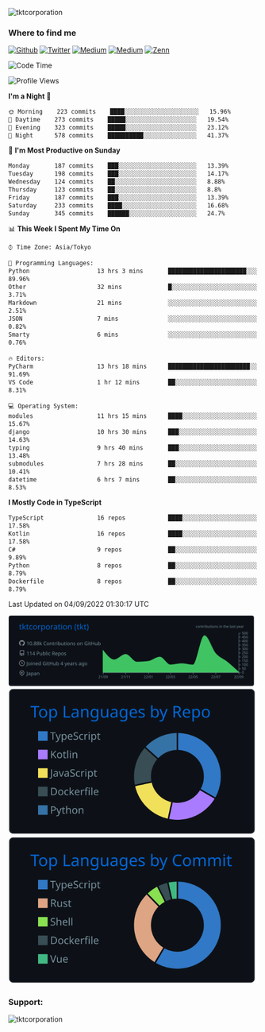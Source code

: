 <p align="left"> <img src="https://komarev.com/ghpvc/?username=tktcorporation&label=Profile%20views&color=0e75b6&style=flat" alt="tktcorporation" /> </p>

<h3>Where to find me</h3>
<p>
<a href="https://github.com/tktcorporation" target="_blank"><img alt="Github" src="https://img.shields.io/badge/GitHub-%2312100E.svg?&style=for-the-badge&logo=Github&logoColor=white" /></a>
<a href="https://twitter.com/tktcorporation" target="_blank"><img alt="Twitter" src="https://img.shields.io/badge/twitter-%231DA1F2.svg?&style=for-the-badge&logo=twitter&logoColor=white" /></a>
<a href="https://www.linkedin.com/in/tktcorporation" target="_blank"><img alt="Medium" src="https://img.shields.io/badge/linkdin-0a66c2.svg?&style=for-the-badge&logo=linkedin&logoColor=white" /></a>
<a href="https://qiita.com/tktcorporation" target="_blank"><img alt="Medium" src="https://img.shields.io/badge/qiita-55C500.svg?&style=for-the-badge&logo=qiita&logoColor=white" /></a>
<a href="https://zenn.dev/tktcorporation" target="_blank"><img alt="Zenn" src="https://img.shields.io/badge/Zenn-3EA8FF.svg?&style=for-the-badge&logo=Zenn&logoColor=white" /></a>
</p>
  
<!--START_SECTION:waka-->
![Code Time](http://img.shields.io/badge/Code%20Time-526%20hrs%2011%20mins-blue)

![Profile Views](http://img.shields.io/badge/Profile%20Views-1-blue)

**I'm a Night 🦉** 

```text
🌞 Morning    223 commits    ████░░░░░░░░░░░░░░░░░░░░░   15.96% 
🌆 Daytime    273 commits    █████░░░░░░░░░░░░░░░░░░░░   19.54% 
🌃 Evening    323 commits    █████░░░░░░░░░░░░░░░░░░░░   23.12% 
🌙 Night      578 commits    ██████████░░░░░░░░░░░░░░░   41.37%

```
📅 **I'm Most Productive on Sunday** 

```text
Monday       187 commits    ███░░░░░░░░░░░░░░░░░░░░░░   13.39% 
Tuesday      198 commits    ███░░░░░░░░░░░░░░░░░░░░░░   14.17% 
Wednesday    124 commits    ██░░░░░░░░░░░░░░░░░░░░░░░   8.88% 
Thursday     123 commits    ██░░░░░░░░░░░░░░░░░░░░░░░   8.8% 
Friday       187 commits    ███░░░░░░░░░░░░░░░░░░░░░░   13.39% 
Saturday     233 commits    ████░░░░░░░░░░░░░░░░░░░░░   16.68% 
Sunday       345 commits    ██████░░░░░░░░░░░░░░░░░░░   24.7%

```


📊 **This Week I Spent My Time On** 

```text
⌚︎ Time Zone: Asia/Tokyo

💬 Programming Languages: 
Python                   13 hrs 3 mins       ██████████████████████░░░   89.96% 
Other                    32 mins             █░░░░░░░░░░░░░░░░░░░░░░░░   3.71% 
Markdown                 21 mins             ░░░░░░░░░░░░░░░░░░░░░░░░░   2.51% 
JSON                     7 mins              ░░░░░░░░░░░░░░░░░░░░░░░░░   0.82% 
Smarty                   6 mins              ░░░░░░░░░░░░░░░░░░░░░░░░░   0.76%

🔥 Editors: 
PyCharm                  13 hrs 18 mins      ███████████████████████░░   91.69% 
VS Code                  1 hr 12 mins        ██░░░░░░░░░░░░░░░░░░░░░░░   8.31%

💻 Operating System: 
modules                  11 hrs 15 mins      ████░░░░░░░░░░░░░░░░░░░░░   15.67% 
django                   10 hrs 30 mins      ███░░░░░░░░░░░░░░░░░░░░░░   14.63% 
typing                   9 hrs 40 mins       ███░░░░░░░░░░░░░░░░░░░░░░   13.48% 
submodules               7 hrs 28 mins       ██░░░░░░░░░░░░░░░░░░░░░░░   10.41% 
datetime                 6 hrs 7 mins        ██░░░░░░░░░░░░░░░░░░░░░░░   8.53%

```

**I Mostly Code in TypeScript** 

```text
TypeScript               16 repos            ████░░░░░░░░░░░░░░░░░░░░░   17.58% 
Kotlin                   16 repos            ████░░░░░░░░░░░░░░░░░░░░░   17.58% 
C#                       9 repos             ██░░░░░░░░░░░░░░░░░░░░░░░   9.89% 
Python                   8 repos             ██░░░░░░░░░░░░░░░░░░░░░░░   8.79% 
Dockerfile               8 repos             ██░░░░░░░░░░░░░░░░░░░░░░░   8.79%

```



 Last Updated on 04/09/2022 01:30:17 UTC
<!--END_SECTION:waka-->

[![](https://raw.githubusercontent.com/tktcorporation/tktcorporation/master/profile-summary-card-output/github_dark/0-profile-details.svg)](https://github.com/vn7n24fzkq/github-profile-summary-cards)
[![](https://raw.githubusercontent.com/tktcorporation/tktcorporation/master/profile-summary-card-output/github_dark/1-repos-per-language.svg)](https://github.com/vn7n24fzkq/github-profile-summary-cards) [![](https://raw.githubusercontent.com/tktcorporation/tktcorporation/master/profile-summary-card-output/github_dark/2-most-commit-language.svg)](https://github.com/vn7n24fzkq/github-profile-summary-cards)

<h3 align="left">Support:</h3>
<p><a href="https://www.buymeacoffee.com/tktcorporation"> <img align="left" src="https://cdn.buymeacoffee.com/buttons/v2/default-yellow.png" height="50" width="210" alt="tktcorporation" /></a></p><br><br>

